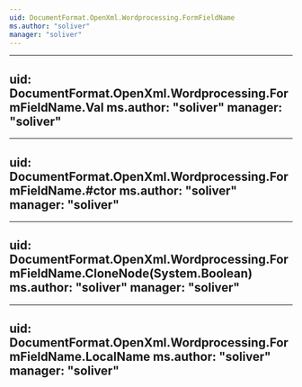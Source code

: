 ```yaml
---
uid: DocumentFormat.OpenXml.Wordprocessing.FormFieldName
ms.author: "soliver"
manager: "soliver"
---
```


---
uid: DocumentFormat.OpenXml.Wordprocessing.FormFieldName.Val
ms.author: "soliver"
manager: "soliver"
---

---
uid: DocumentFormat.OpenXml.Wordprocessing.FormFieldName.#ctor
ms.author: "soliver"
manager: "soliver"
---

---
uid: DocumentFormat.OpenXml.Wordprocessing.FormFieldName.CloneNode(System.Boolean)
ms.author: "soliver"
manager: "soliver"
---

---
uid: DocumentFormat.OpenXml.Wordprocessing.FormFieldName.LocalName
ms.author: "soliver"
manager: "soliver"
---
